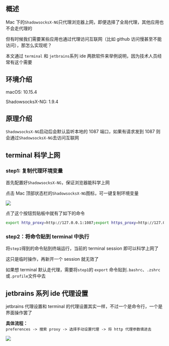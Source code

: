 [//title]: (Mac下terminal终端、jetbrains系列IDE如何科学上网)
[//englishtitle]: (mac-terminal-and-jetbrains-proxy-though-shadowsocks-pass-gfw)
[//category]: (mac,shadowsocks,gfw)
[//tags]: (mac,shadowsocks,gfw,terminal,jetbrains,proxy)
[//createtime]: (2020-04-28)
[//updatetime]: (2020-04-28)

## 概述

Mac 下的`ShadowsocksX-NG`只代理浏览器上网，即便选择了全局代理，其他应用也不会走代理的

但有时候我们需要某些应用也通过代理访问互联网（比如 github 访问慢甚至不能访问），那怎么实现呢？

本文通过 `terminal` 和 `jetbrains`系列 ide 两款软件来举例说明，因为技术人员经常有这个需要

## 环境介绍

macOS: 10.15.4

ShadowsocksX-NG: 1.9.4

## 原理介绍

`ShadowsocksX-NG`启动后会默认监听本地的 1087 端口，如果有请求发到 1087 则会通过`ShadowsocksX-NG`去访问互联网

## terminal 科学上网

### step1: 复制代理环境变量

首先配置好`ShadowsocksX-NG`，保证浏览器能科学上网

点击 Mac 顶部状态栏的`ShadowsocksX-NG`图标，可一键复制环境变量

![](https://cdn.liushiming.cn/img/20200428185604.png)

点了这个按钮剪贴板中就有了如下的命令

```bash
export http_proxy=http://127.0.0.1:1087;export https_proxy=http://127.0.0.1:1087;
```

### step2：将命令贴到 terminal 中执行

将`step1`得到的命令贴到终端运行，当前的 terminal session 即可以科学上网了

这只是临时操作，再新开一个 session 就无效了

如果想 terminal 默认走代理，需要将`step1`的 `export` 命令贴到`.bashrc`、`.zshrc`或`.profile`文件中去

## jetbrains 系列 ide 代理设置

jetbrains 代理设置和 terminal 的代理设置其实一样，不过一个是命令行，一个是界面操作罢了

**具体流程：**  
`preferences -> 搜索 proxy -> 选择手动设置代理 -> 将 http 代理参数填进去`

![](https://cdn.liushiming.cn/img/20200428191312.png)
